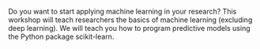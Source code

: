Do you want to start applying machine learning in your research?
This workshop will teach researchers the basics of machine learning (excluding deep learning).
We will teach you how to program predictive models using the Python package scikit-learn.
